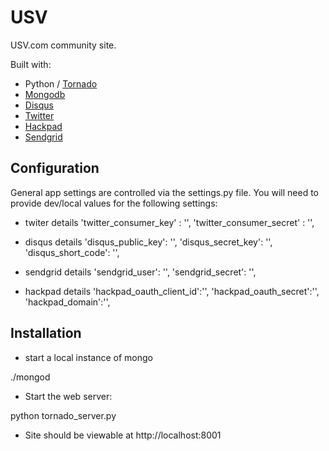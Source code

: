 USV
======

USV.com community site.

Built with:

 * Python / [Tornado](http://tornadoweb.org)
 * [Mongodb](http://www.mongodb.com/)
 * [Disqus](http://disqus.com/api/docs/)
 * [Twitter](http://dev.twitter.com)
 * [Hackpad](https://hackpad.com/Hackpad-API-v1.0-k9bpcEeOo2Q)
 * [Sendgrid](http://sendgrid.com/docs/API_Reference/) 

Configuration
-------------

General app settings are controlled via the settings.py file. You will need to provide dev/local values for the following settings:

* twiter details
'twitter_consumer_key' : '',
'twitter_consumer_secret' : '',

* disqus details
'disqus_public_key': '',
'disqus_secret_key': '',
'disqus_short_code': '',

* sendgrid details
'sendgrid_user': '',
'sendgrid_secret': '',

* hackpad details
'hackpad_oauth_client_id':'', 
'hackpad_oauth_secret':'', 
'hackpad_domain':'',

Installation
------------

* start a local instance of mongo

./mongod

* Start the web server:

python tornado_server.py

* Site should be viewable at http://localhost:8001

